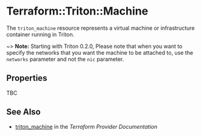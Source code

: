 # Terraform::Triton::Machine

The `triton_machine` resource represents a virtual machine or infrastructure container running in Triton.

~> **Note:** Starting with Triton 0.2.0, Please note that when you want to specify the networks that you want the machine to be attached to, use the `networks` parameter
and not the `nic` parameter.

## Properties

TBC

## See Also

* [triton_machine](https://www.terraform.io/docs/providers/triton/r/machine.html) in the _Terraform Provider Documentation_